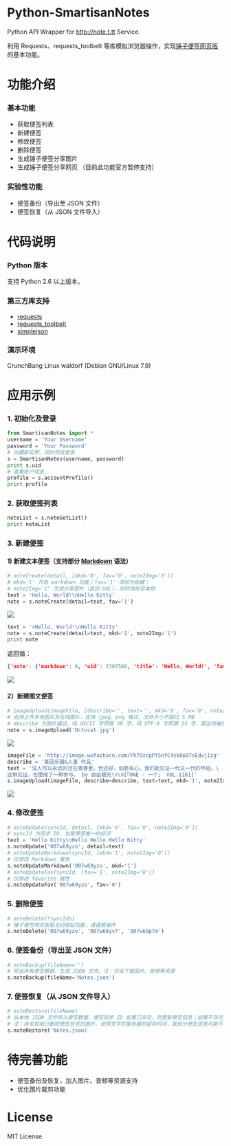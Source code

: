 # Python-SmartisanNotes

Python API Wrapper for http://note.t.tt Service.

利用 Requests、requests_toolbelt 等库模拟浏览器操作，实现[锤子便签网页版](http://note.t.tt)的基本功能。


# 功能介绍

### 基本功能

* 获取便签列表
* 新建便签
* 修改便签
* 删除便签
* 生成锤子便签分享图片
* 生成锤子便签分享网页 （目前此功能官方暂停支持）


### 实验性功能

* 便签备份（导出至 JSON 文件）
* 便签恢复（从 JSON 文件导入）

# 代码说明

### Python 版本

支持 Python 2.6 以上版本。

### 第三方库支持

* [requests](http://python-requests.org)
* [requests_toolbelt](https://toolbelt.readthedocs.org)
* [simplejson](http://simplejson.readthedocs.org)

### 演示环境

CrunchBang Linux waldorf (Debian GNU/Linux 7.9)

# 应用示例

### 1. 初始化及登录

```python
from SmartisanNotes import *
username = 'Your Username'
password = 'Your Password'
# 创建新实例，同时完成登录
s = SmartisanNotes(username, password)
print s.uid
# 查看账户信息
profile = s.accountProfile()
print profile
```

### 2. 获取便签列表

```python
noteList = s.noteGetList()
print noteList
```

### 3. 新建便签

#### 1) 新建文本便签（支持部分 [Markdown](https://cloud.smartisan.com/apps/note/md.html) 语法）

```python
# noteCreate(detail, [mkd='0', fav='0', note2Img='0'])
# mkd='1' 开启 markdown 功能；fav='1' 添加为收藏；
# note2Img='1' 生成分享图片（返回 URL），同时保存至本地
text = 'Hello, World!\nHello Kitty'
note = s.noteCreate(detail=text, fav='1')
```

![](http://7xslb5.com2.z0.glb.clouddn.com/Python-SmartisanNotes-Demo-01.jpg)

```python
text = '>Hello, World!\nHello Kitty'
note = s.noteCreate(detail=text, mkd='1', note2Img='1')
print note
```

返回值：

```json
{'note': {'markdown': 0, 'uid': 2387566, 'title': 'Hello, World!', 'favorite': 1, 'sync_id': '007w69yzo', 'pos': 125, 'detail': 'Hello, World!\nHello Kitty', 'modify_time': 1459745454411L, 'call_timestamp': 0, 'folderId': 0}}
```

![](http://7xslb5.com2.z0.glb.clouddn.com/Python-SmartisanNotes-Demo-02.jpg)

#### 2）新建图文便签

```python
# imageUpload(imageFile, [describe='', text='', mkd='0', fav='0', note2Img='0'])
# 支持上传本地图片及在线图片，支持 jpeg、png 格式，文件大小不超过 5 MB
# describe 为图片描述，纯 ASCII 字符限 30 字，纯 UTF-8 字符限 15 字，超出将被忽略
note = s.imageUpload('Octocat.jpg')
```

![](http://7xslb5.com1.z0.glb.clouddn.com/Python-SmartisanNotes-Demo-03.jpg)

```python
imageFile = 'http://image.wufazhuce.com/Fh7OzcpPtSnfC4s60p07sEdvjIzg'
describe = '基因乐趣&人畺 作品'
text = '没人可以永远的活在青春里，但还好，如若有心，我们能见证一代又一代的年轻。\
这种见证，也便成了一种参与。 by 自由极光\n\n[「ONE · 一个」 VOL.1161]'
s.imageUpload(imageFile, describe=describe, text=text, mkd='1', note2Img='1')
```

![](http://7xslb5.com1.z0.glb.clouddn.com/Python-SmartisanNotes-Demo-04.jpg)

### 4. 修改便签

```python
# noteUpdate(syncId, detail, [mkd='0', fav='0', note2Img='0'])
# syncId 为同步 ID，也是便签唯一的标识
text = 'Hello Kitty\nHello Hello Hello Kitty'
s.noteUpdate('007w69yzo', detail=text)
# noteUpdateMarkdown(syncId, [mkd='1', note2Img='0'])
# 仅修改 Markdown 属性
s.noteUpdateMarkdown('007w69yzo', mkd='1')
# noteUpdateFav(syncId, [fav='1', note2Img='0'])
# 仅修改 favorite 属性
s.noteUpdateFav('007w69yzo', fav='0')
```

### 5. 删除便签

```python
# noteDelete(*syncIds)
# 锤子便签网页版暂无回收站功能，请谨慎操作
s.noteDelete('007w69yzo', '007w68yv7', '007w69p7m')
```

### 6. 便签备份（导出至 JSON 文件）

```python
# noteBackup(fileName='')
# 导出所有便签数据，生成 JSON 文件。注：并未下载图片、音频等资源
s.noteBackup(fileName='Notes.json')
```

### 7. 便签恢复（从 JSON 文件导入）

```python
# noteRestore(fileName)
# 从本地 JSON 文件导入便签数据，便签同步 ID 如果已存在，则更新便签信息；如果不存在，则新建便签。
# 注：尚未知晓已删除便签包含的图片、音频文字在服务器的留存时间，故部分便签信息可能不完整。
s.noteRestore('Notes.json)
```

# 待完善功能

* 便签备份及恢复，加入图片、音频等资源支持
* 优化图片裁剪功能

# License

MIT License.
